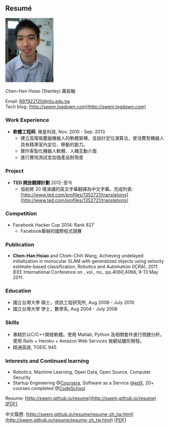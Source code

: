 ## Resumé


<img src="photo.jpg" alt="photo" style="width: 150px;"/>

Chen-Han Hsiao (Stanley) 蕭辰翰

Email: <R97922120@ntu.edu.tw>  
Tech blog: [http://swem.logdown.com](http://swem.logdown.com)

### Work Experience

*   **軟體工程師**, 微星科技,
    Nov. 2010 - Sep. 2013
    - 建立高階吸塵器機器人的軟體架構，並設計定位演算法，使消費型機器人具有精準室內定位、移動的能力。
    - 實作客製化機器人軟體、人機互動介面
    - 進行實地測試並加強產品耐用度

### Project

*   **TED 開放翻譯計劃** 2012-至今
    -  協助將 20 場演講的英文字幕翻譯為中文字幕。完成列表: [http://www.ted.com/profiles/1352721/translations](http://www.ted.com/profiles/1352721/translations)

### Competition

*   Facebook Hacker Cup 2014: Rank 827
    - Facebook舉辦的國際程式競賽

### Publication

*   **Chen-Han Hsiao** and Chieh-Chih Wang, Achieving undelayed initialization in monocular SLAM with generalized objects using velocity estimate-based classification, Robotics and Automation (ICRA), 2011 IEEE International Conference on , vol., no., pp.4060,4066, 9-13 May 2011.

### Education

*   國立台灣大學
    碩士，資訊工程研究所, Aug 2008 - July 2010
*   國立台灣大學
    學士，數學系, Aug 2004 - July 2008

### Skills
*   專精於以C/C++開發軟體。使用 Matlab, Python 及相關套件進行問題分析。使用 Rails + Heroku + Amazon Web Services 做網站雛形開發。
*   精通英語, TOEIC 945

### Interests and Continued learning

*   Robotics, Machine Learning, Open Data, Open Source, Computer Security
*   Startup Engineering @[Coursera](https://www.coursera.org/), Software as a Service @[edX](https://www.edx.org/), 20+ courses completed @[CodeSchool](https://www.codeschool.com/)


Resume: [http://swem.github.io/resume](http://swem.github.io/resume) [[PDF]](https://raw.github.com/swem/resume/master/resume.pdf)

中文履歷: [http://swem.github.io/resume/resume-zh_tw.html](http://swem.github.io/resume/resume-zh_tw.html) [[PDF]](https://raw.github.com/swem/resume/master/resume-zh_tw.pdf)
